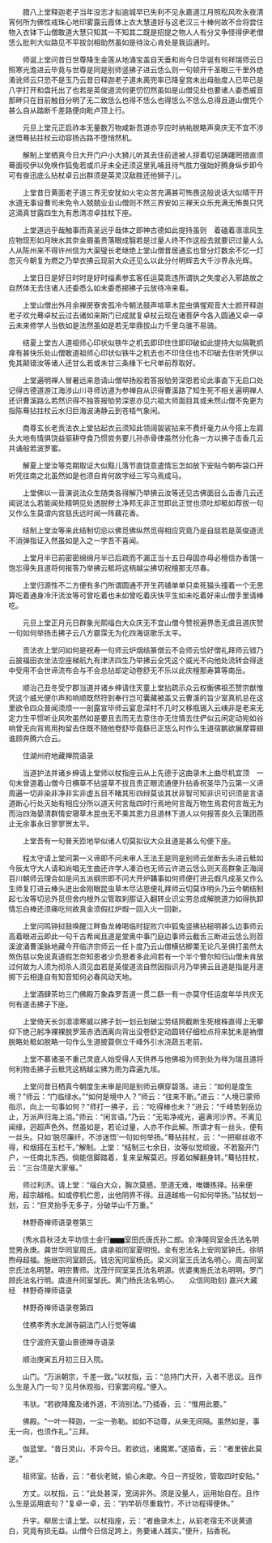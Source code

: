 <!-- { "loadSidebar": true } -->
　　腊八上堂释迦老子当年没志才拟逾城早已失利不见永嘉道江月照松风吹永夜清宵何所为佛性戒珠心地印雾露云霞体上衣大慧道好与这老汉三十棒何故不合将尝住物入衣钵下山僧敢道大慧只知其一不知其二既是招提之物人人有分又争怪得伊老僧恁么批判大似路见不平拔剑相助然虽如是待汝心肯处是我运通时。

　　师诞上堂问昔日世尊降生金莲从地涌宝盖自天垂和尚今日华诞有何祥瑞师云日照寒光澹进云毕竟与世尊是同是别师竖拂子进云恁么则一句顿开千圣眼三千里外绝淆讹师云只恐不是玉乃云昔日释迦老子道未离兜率已降皇宫未出母胎度人已毕已是八字打开和盘托出了也若是英俊道流何更忉忉然虽如是山僧见处也要诸人委悉威音那畔只在目前触目分明了无二致恁么也得不恁么也得恁么不恁么总得且道山僧凭个甚么自从踏断千差路便向毗卢顶上行。

　　元旦上堂元正启祚本无量数万物咸新吾道亦亨应时纳祐脱略声臭庆无不宜不涉迷悟蓦拈拄杖云动容扬古路不堕悄然机。

　　解制上堂栖真今日大开门户小大狮儿听其去住前途被人拶着切忌踌躇罔措直须蓦面咬伊以免唤作狐兔若或爪牙未全还须这里乳哺且待气胜力强始好腾身纵步即今可有奋迅底么拈杖卓云出群须是英灵汉敌胜还他狮子儿。

　　上堂昔日黄面老子道三界无安犹如火宅众苦充满甚可怖畏这般说话大似晴干开水道无事设曹司未免令人兢兢业业山僧则不然三界安如三禅天众乐充满无怖畏只凭这滴真甘露四生九有悉清凉卓拄杖下座。

　　上堂道远乎哉触事而真圣远乎哉体之即神古德如此提持虽则　着磕着凛凛风生应物现形如月映水其奈金屑虽贵落眼成翳若是过量人终不作这般去就要识过量人么人从陈州来不得许州信为大渠璧长老继绝上堂山僧昔居通玄也曾分灯数余不忆一灯忽灭今朝复为燃之乃举衣拂云现前大众还见么以此分付明辉去大千沙界永光辉。

　　上堂日日是好日时时是好时缁素参玄客任运莫乖违所谓执之失度必入邪路放之自然体无去住诸人还委悉么如未委悉掷拂子云放待冷来看。

　　上堂山僧出外月余禅房寮舍孤冷今朝法鼓声喧草木昆虫俱惺观音大士颜开释迦老子欢允蓦卓杖云过去诸如来斯门已成就复卓杖云现在诸菩萨今各入圆通又卓一卓云未来修学人当依如是法然虽如是若无举鼎拔山力千里乌骓不易骑。

　　结夏上堂古人道祖师心印状似铁牛之机去即印住住即印破如此提持大似隔靴抓痒有甚快乐处山僧敢道祖师心印状似铁牛之机去也不印住住也不印破去住听凭伊以免其颠错汝等诸人还甘么若或未甘三条椽下七尺单前荐取好。

　　上堂遍明禅人冒暑远来恳请山僧举扬般若答报劬劳深恩若论此事直下无启口处记得古德道游江海涉山川寻师访道为参禅自从识得曹溪路了知生死不相关遍明禅人还识曹溪路么若然识得不独答报劬劳深恩亦见六祖大师面目其或未然山僧不免更为指陈蓦拈拄杖云水归巨海波涛静云到苍梧气象闲。

　　商尊玄长老贡法衣上堂拈起衣云须知此领阔袈裟拈来不费纤毫力从今搭上左肩头大地有情俱饶益驱耕夺食乃惯尝务要儿孙赤骨律虽然分化各一方以拂子击香几云共诵般若波罗蜜。

　　解夏上堂汝等克期取证大似黠儿落节直饶意遣情忘怎如放下安贴今朝布袋口开听凭往南之北虽然如是也须自肯何故字经三写乌焉成马。

　　上堂佛以一音演说法众生随类各得解乃举拂云汝等还见古佛面目么击香几云还闻说法么若能闻处精明见处透脱秽土净邦无非正觉即此正觉也须吐却秪如荐拔一句又作么生莫谓内宫慈氏远时闻一阵藕花香。

　　结制上堂汝等来此结制切忌以佛觅佛纵然觅得相应究竟乃是自屈若是英俊道流不消弹指证入然虽如是入之一字吾不喜闻。

　　上堂月半已前密密绵绵月半已后疏而不漏正当十五日毋固亦毋必檀信办香馐一饱忘得失且道将何报答乃举拂云秪将这柄越尘拂切祝檀那无尽春。

　　上堂归源性不二方便有多门所谓圆通不开生药铺单单只卖死猫头撞着一个无思算吃着通身冷汗流汝等可曾吃着也未如曾吃着庆快平生如未吃着好来山僧手里请棒吃。

　　元旦上堂正月元日群象光熙缁白大众庆无不宜山僧今赞祝遍界悉无虞且道庆赞一句如何举扬击拂子云八方霢霂无为化四海讴歌乐太平。

　　贡法衣上堂问如何是祝寿一句师云炉烟结篆僧云不会师云恰好僧礼拜师云错乃云披福田衣坐法空座梯航九有津济四生乃举拂云全凭这个威光不向他处流转会得途中受用不会世谛流布会与不会总拈却定动卷舒无不乐以此庆檀那寿算等南岳。

　　顺治己丑冬受宁郡当道并诸乡绅请住天童上堂拈疏示众云权衡佛祖丕赞宗猷惟凭这个威光便尔声和响顺既然符到奉行岂可囊藏被盖又云曹溪的旨少室真机总在这里欲令四众普闻须烦一一剖露宣毕师云宴息深村不几时又移瓶锡入云峓非是老来无定力生平惯听业风吹虽然如是要且去而无去意住亦无住情去住俨似云闲定动宛如谷响曾无向背焉用拘留去住既不随他卷舒毕竟繇已正恁么时作么生道宿鹏欲展摩霄翅谁顾奔腾六合云。

　　住湖州府地藏禅院语录

　　当道护法并诸乡绅请上堂师以杖指座云从上先德于这曲录木上曲尽机宜顶　一句未曾道着山僧今日横草不拈竖草不拔且贵正眼流通便升拈香祝圣毕乃云第一义谛周遍一切非染非净非实非虚五目不睹其形四辩莫谈其状非智可知非识可识须是言语道断心行处灭始有相应分所以道天何言哉四时行焉地何言哉万物生焉君何言哉无为而治四海晏清群情安寝草木昆虫无不乘其恩力且道林下道人以何报答良久云蒲团燕止无余事永日寥寥贺太平。

　　上堂吾有一句普天匝地举似诸人切莫拟议大众且道是甚么句便下座。

　　程太守请上堂问第一义谛即不问未审人王法王是同是别师云坐断舌头进云秪如今辰太守大人请和尚唱无生曲还许学人凑泊也无师云许进云恁么则天高群象正海阔百川朝师云理合如是问五派纲宗即不问大开炉韝事如何师便打进云煆凡成圣又作么生师复打进云棒头迸出金刚眼昆虫草木尽沾恩便礼拜师云切莫诈明头乃云今朝结制起七汝等切忌外觅但舍内根外尘管取刹那证入翻转业识尘劳总成解脱道力如得执卸情忘白棒还须痛吃何故真金须假红炉煆一回入火一回新。

　　上堂问鸣钟挝鼓唤醒江畔鱼龙棒喝临时捉败穴中狐兔竖拂拈槌明甚么边事师云高着眼进云即此一句千古希闻且道是堂奥中事门庭边事师云截舌三断进云恁么则苕溪波涌曹溪脉地藏今开临济宗师云一任卜度乃云山僧横拈楖栗无论凡圣俱打虽然太煞伤慈以免说真道假怎奈知恩者少负恩者多此间若有一个半个瞥尔知归山僧未肯放过何故为人须为彻杀人须见血若是英俊道流自然因指识月乃举拂云且道是指是月遂掷下云相逢自有知音知何必春风动天地。

　　上堂酒肆茶坊三门佛殿万象森罗吾道一贯二繇一有一亦莫守任运度年华共庆无何有遂击拂子下座。

　　上堂倚天长剑凛凛寒威以拂子划一划云划破尘劳结网截断生死根株直得上无攀仰下绝己躬净裸裸脱罗笼赤洒洒离向背出没卷舒定动圆转仔细检点将来犹未是衲僧脱略处秪如脱略一句作么生道披蓑侧立千峰外引水浇蔬五老前。

　　上堂不慕诸圣不重己灵底人始受得人天供养与他佛祖为师到处为祥为瑞且道将何利物击拂子云秪凭这柄越尘拂为雨为霖遍九垓。

　　上堂问昔日栖真今朝度生未审是同是别师云横穿碧落。进云：“如何是度生境？”师云：“门临绿水。”“如何是境中人？”师云：“往来不断。”进云：“人境已蒙师指示，向上一句事如何？”师打一拂子，云：“吃得棒也未？”进云：“千峰势到岳边止，万派声归海上消。”师云：“闲言语。”乃云：“无垢净戒光，遍满河沙界。不离见闻缘，迥超声色外。然虽如是，若论过量，人亦不作此解。所谓才有一丝头，便有一丝头。只如‘脱尽廉纤，不涉迷悟’一句如何举扬。”蓦拈拄杖，云：“一把柳丝收不得，和烟搭在玉栏干。”解制。上堂：“结制三七余日，汝等似觉顽疲。不若豁开门户，一任南北东西。倘能信脚踏着，复来呈解莫迟。拶着如解翻身转。”蓦拈拄杖，云：“三台须是大家催。”

　　师过利济。请上堂：“缁白大众，胸次莫惑。至道无难，唯嫌拣择。拈来便用，超宗越格。如或停机伫思，出他阴界不得。且道越格一句如何举扬。”拈杖划一划，云：“巨灵抬手无多子，分破华山千万重。”

　　林野奇禅师语录卷第三

　　(秀水县秋泾太平坊信士金行▆▆室田氏唐氏孙二郎。俞净隆同室金氏法名明觉男永庚。龚世华同室周氏。虞承祖同室夏明悦。金有忠法名上安同室钟氏。徐明煦母超福。施继宗同室顾氏。钱忠宪同室杨氏。梁义同室王氏法名明心。周吉同室宗氏法名明慧。明宗曹师。沈茂仟同室吴氏法名明源。优婆夷施氏法名明明。罗门顾氏法名行明。虞道升同室邹氏。黄门杨氏法名明心。　　众信同助刻)
嘉兴大藏经　林野奇禅师语录


　　林野奇禅师语录卷第四

　　住槜李秀水龙渊寺嗣法门人行觉等编

　　住宁波府天童山景德禅寺语录

　　顺治庚寅五月初三日入院。

　　山门。“万派朝宗，千差一致。”以杖指，云：“总持门大开，入者不思议。且作么生是入门一句？见月休观指，归家罢问程。”便入。

　　韦驮。“若欲降魔及诸外道，不消别法。”乃插香，云：“惟用此要。”

　　佛殿。“一叶一释迦，一尘一弥勒。如如不动尊，从来无间隔。虽然如是，事无一向，也须作礼。”三拜。

　　伽蓝堂。“昔日灵山，不异今日。若欲远，诸魔累。”遂插香，云：“者里彼此莫逆。”

　　祖师室。拈香，云：“者伙老贼，偷心未歇。今日一齐捉败，管取四时安贴。”

　　方丈。以杖指，云：“此处甚深，宽阔非外。须是没量人，运用始自在。且作么生是运用底句？”复卓一卓，云：“钓竿斫尽重栽竹，不计功程得便休。”

　　升宇。柳居士请上堂。以杖指座，云：“者曲录木上，从前老宿无不说黄道白，究竟有损无益。山僧今日信足跨上，务要诸人践实。”便升，拈香祝。

